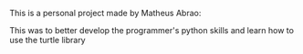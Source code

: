 This is a personal project made by Matheus Abrao:

This was to better develop the programmer's python skills and learn how to use the turtle library
